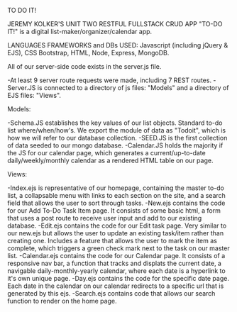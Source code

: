 TO DO IT!


JEREMY KOLKER'S UNIT TWO RESTFUL FULLSTACK CRUD APP
"TO-DO IT!" is a digital list-maker/organizer/calendar app. 

LANGUAGES FRAMEWORKS and DBs USED:
Javascript (including jQuery & EJS), CSS Bootstrap, HTML, Node, Express, MongoDB.

All of our server-side code exists in the server.js file. 

-At least 9 server route requests were made, including 7 REST routes. 
-Server.JS is connected to a directory of js files: "Models" and a directory of EJS files: "Views". 

Models:

-Schema.JS establishes the key values of our list objects. Standard to-do list where/when/how's. We export the module of data as "Todoit", which is how we will refer to our database collection. 
-SEED.JS is the first collection of data seeded to our mongo database.
-Calendar.JS holds the majority if the JS for our calendar page, which generates a current/up-to-date daily/weekly/monthly calendar as a rendered HTML table on our page.

Views:

-Index.ejs is representative of our homepage, containing the master to-do list, a collapsable menu with links to each section on the site, and a search field that allows the user to sort through tasks.
-New.ejs contains the code for our Add To-Do Task Item page. It consists of some basic html, a form that uses a post route to receive user input and add to our existing database.
-Edit.ejs contains the code for our Edit task page. Very similar to our new.ejs but allows the user to update an existing task/item rather than creating one. Includes a feature that allows the user to mark the item as complete, which triggers a green check mark next to the task on our master list.
-Calendar.ejs contains the code for our Calendar page. It consists of a responsive nav bar, a function that tracks and displats the current date, a navigable daily-monthly-yearly calendar, where each date is a hyperlink to it's own unique page. 
-Day.ejs contains the code for the specific date page. Each date in the calendar on our calendar redirects to a specific url that is generated by this ejs. 
-Search.ejs contains code that allows our search function to render on the home page. 


